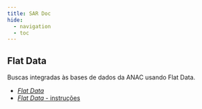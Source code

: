 ```yaml
---
title: SAR Doc
hide:
  - navigation
  - toc
---
```


## Flat Data

Buscas integradas às bases de dados da ANAC usando Flat Data. 

- [_Flat Data_](/sardoc/Ferramentas/Flat%20Data/flat-data/)
- [_Flat Data_ - instruções](/sardoc/Ferramentas/Flat%20Data/instrucoes-flat-data/)
